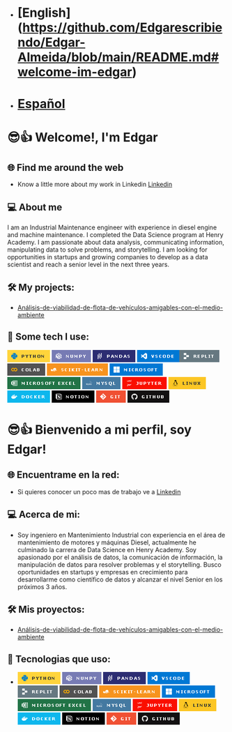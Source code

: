 - # [English] (https://github.com/Edgarescribiendo/Edgar-Almeida/blob/main/README.md#welcome-im-edgar)
- # [Español](https://github.com/Edgarescribiendo/Edgar-Almeida/blob/main/README.md#bienvenido-a-mi-perfil-soy-edgar)


# 😎👍 Welcome!, I'm Edgar 

## 🌐 Find me around the web 
- Know a little more about my work in Linkedin [Linkedin](https://www.linkedin.com/in/edgar-almeida-data-scientist/edit/forms/summary/new/?editLocale=en_US)


## 💻 About me
I am an Industrial Maintenance engineer with experience in ​​diesel engine and machine maintenance. I completed the Data Science program at Henry Academy.  I am passionate about data analysis, communicating information, manipulating data to solve problems, and storytelling. I am looking for opportunities in startups and growing companies to develop as a data scientist and reach a senior level in the next three years.

## 🛠 My projects:

- [ Análisis-de-viabilidad-de-flota-de-vehículos-amigables-con-el-medio-ambiente](https://github.com/LScelza/Proyecto-final)

## 🎯 Some tech I use:
![alt text](image-2.png)  ![alt text](image-4.png) ![alt text](image-5.png) ![alt text](image-7.png)![alt text](image-8.png) ![alt text](image-9.png) ![alt text](image-11.png) ![alt text](image-12.png) ![alt text](image-13.png) ![alt text](image-14.png) ![alt text](image-15.png) ![alt text](image-16.png) ![alt text](image-17.png) 
![alt text](image-18.png) ![alt text](image-19.png) ![alt text](image-20.png)

# 😎👍 Bienvenido a mi perfil, soy Edgar!

## 🌐 Encuentrame en la red:
- Si quieres conocer un poco mas de trabajo ve a [Linkedin](https://www.linkedin.com/in/edgar-almeida-data-scientist/)

## 💻 Acerca de mi:
- Soy ingeniero en Mantenimiento Industrial con experiencia en el área de mantenimiento de motores y máquinas Diesel, actualmente he culminado la carrera de Data Science en Henry Academy.  Soy apasionado por el análisis de datos, la comunicación de información, la manipulación de datos para resolver problemas y el storytelling. Busco oportunidades en startups y empresas en crecimiento para desarrollarme como científico de datos y alcanzar el nivel Senior en los próximos 3 años.


## 🛠 Mis proyectos: 
- [ Análisis-de-viabilidad-de-flota-de-vehículos-amigables-con-el-medio-ambiente](https://github.com/LScelza/Proyecto-final)

## 🎯 Tecnologias que uso:
- ![alt text](image-2.png)  ![alt text](image-4.png) ![alt text](image-5.png) ![alt text](image-7.png)![alt text](image-8.png) ![alt text](image-9.png) ![alt text](image-11.png) ![alt text](image-12.png) ![alt text](image-13.png) ![alt text](image-14.png) ![alt text](image-15.png) ![alt text](image-16.png) ![alt text](image-17.png) 
![alt text](image-18.png) ![alt text](image-19.png) ![alt text](image-20.png)
